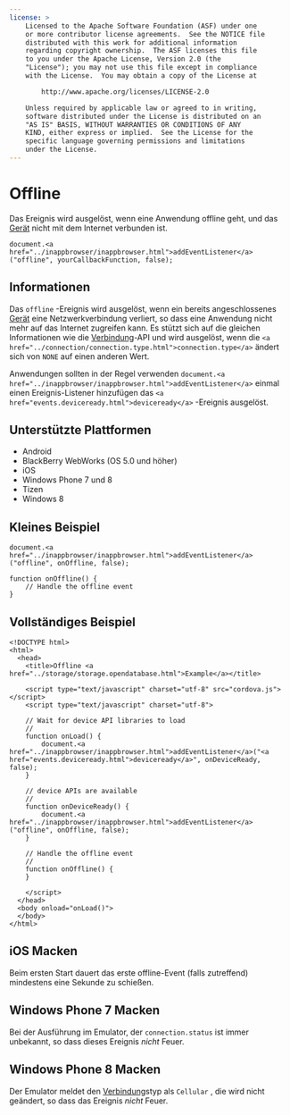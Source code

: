 ```yaml
---
license: >
    Licensed to the Apache Software Foundation (ASF) under one
    or more contributor license agreements.  See the NOTICE file
    distributed with this work for additional information
    regarding copyright ownership.  The ASF licenses this file
    to you under the Apache License, Version 2.0 (the
    "License"); you may not use this file except in compliance
    with the License.  You may obtain a copy of the License at

        http://www.apache.org/licenses/LICENSE-2.0

    Unless required by applicable law or agreed to in writing,
    software distributed under the License is distributed on an
    "AS IS" BASIS, WITHOUT WARRANTIES OR CONDITIONS OF ANY
    KIND, either express or implied.  See the License for the
    specific language governing permissions and limitations
    under the License.
---
```


# Offline

Das Ereignis wird ausgelöst, wenn eine Anwendung offline geht, und das <a href="../device/device.html">Gerät</a> nicht mit dem Internet verbunden ist.

    document.<a href="../inappbrowser/inappbrowser.html">addEventListener</a>("offline", yourCallbackFunction, false);
    

## Informationen

Das `offline` -Ereignis wird ausgelöst, wenn ein bereits angeschlossenes <a href="../device/device.html">Gerät</a> eine Netzwerkverbindung verliert, so dass eine Anwendung nicht mehr auf das Internet zugreifen kann. Es stützt sich auf die gleichen Informationen wie die <a href="../connection/connection.html">Verbindung</a>-API und wird ausgelöst, wenn die `<a href="../connection/connection.type.html">connection.type</a>` ändert sich von `NONE` auf einen anderen Wert.

Anwendungen sollten in der Regel verwenden `document.<a href="../inappbrowser/inappbrowser.html">addEventListener</a>` einmal einen Ereignis-Listener hinzufügen das `<a href="events.deviceready.html">deviceready</a>` -Ereignis ausgelöst.

## Unterstützte Plattformen

*   Android
*   BlackBerry WebWorks (OS 5.0 und höher)
*   iOS
*   Windows Phone 7 und 8
*   Tizen
*   Windows 8

## Kleines Beispiel

    document.<a href="../inappbrowser/inappbrowser.html">addEventListener</a>("offline", onOffline, false);
    
    function onOffline() {
        // Handle the offline event
    }
    

## Vollständiges Beispiel

    <!DOCTYPE html>
    <html>
      <head>
        <title>Offline <a href="../storage/storage.opendatabase.html">Example</a></title>
    
        <script type="text/javascript" charset="utf-8" src="cordova.js"></script>
        <script type="text/javascript" charset="utf-8">
    
        // Wait for device API libraries to load
        //
        function onLoad() {
            document.<a href="../inappbrowser/inappbrowser.html">addEventListener</a>("<a href="events.deviceready.html">deviceready</a>", onDeviceReady, false);
        }
    
        // device APIs are available
        //
        function onDeviceReady() {
            document.<a href="../inappbrowser/inappbrowser.html">addEventListener</a>("offline", onOffline, false);
        }
    
        // Handle the offline event
        //
        function onOffline() {
        }
    
        </script>
      </head>
      <body onload="onLoad()">
      </body>
    </html>
    

## iOS Macken

Beim ersten Start dauert das erste offline-Event (falls zutreffend) mindestens eine Sekunde zu schießen.

## Windows Phone 7 Macken

Bei der Ausführung im Emulator, der `connection.status` ist immer unbekannt, so dass dieses Ereignis *nicht* Feuer.

## Windows Phone 8 Macken

Der Emulator meldet den <a href="../connection/connection.html">Verbindung</a>styp als `Cellular` , die wird nicht geändert, so dass das Ereignis *nicht* Feuer.
